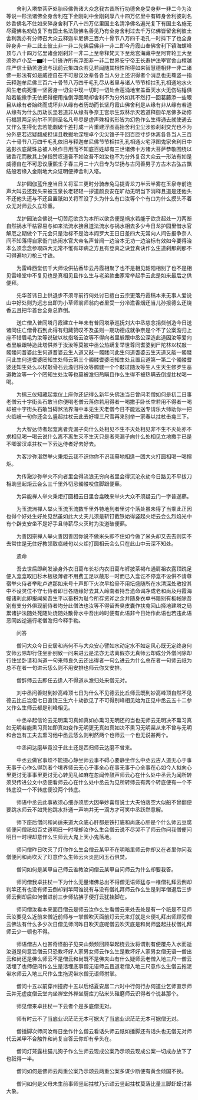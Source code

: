 <!-- { "loadSidebar": true } -->
　　舍利入塔举菩萨处胎经佛告诸大众念我古昔所行功德舍身受身非一非二今为汝等说一形法诸佛全身舍利在下金刚刹中金刚刹厚八十四万亿里中有碎身舍利彼刹名妙香佛名不住如来碎身舍利下八十四万亿里国土名清净佛名遍光复下有国土名施无尽藏佛名劝助复下有国土名法鼓佛名善见乃有全身舍利过去千万亿佛皆留舍利彼土舍利我亦有分师召大众云释迦牟尼佛三百六十骨节八万四千毛孔一时抖下了也全身碎身非一非二此土彼土非一非二先佛后佛非一非二即今丹霞山奉佛舍利下镇海螺峰顶与八十四万亿里诸金刚刹非一非二上至帝释梵天下至龙宫海藏中至阿育轮王大至须弥卢小至一▆叶一针锋许所有浮图非一非二世界安宁帝王长寿护法宰官舍山檀越庄严信士勤苦道流与现前云集四众若见若闻随其根性所得如来智慧德相非一非二诸佛一形法有如是威德自在不可思议汝辈各各当人分上还识得者个消息也无蓦竖一指云释迦牟尼佛三百六十骨节八万四千毛孔尽从者里与诸人节节相拄孔孔相通地水火风生老病死惟一坚密身一切尘中现一切时一切处金莲涌地宝盖垂天水火无伤砧锤俱陷若能撒手无依把得便用推倒浮图飏却舍利不为分外如其不然打一回葛藤添一些眼目从缘有者始终而成坏非从缘有者历劫而长坚丹霞山佛舍利是从缘有非从缘有若道从缘有为什么历劫长坚若道非从缘有争奈王宫示生双林示灭若道释迦牟尼佛多劫修行福慧两足宛尔不同则圣名凡号尽是虚声殊相劣形皆为幻色作么生得通去就使通去又作么生得化去若能觑破千差打成一片重建浮图高抬舍利尘尘涉影刹刹交光也不为分外更若迟疑翻成担误且教掘地深埋卓个尖尖锥子千回百匝寸步休离各各当人三百六十骨节八万四千毛孔依旧与释迦牟尼佛节节相拄孔孔相通火宅浮图鬼家舍利日中逃影衣底藏珠总被人唤作日用而不知底百姓却有三世诸佛十方诸大菩萨恭敬围绕以诸香花而散其上弹指赞叹道吾不如汝吾不如汝也不为分外复召大众云一形法有如是威德自在不可思议康熙壬子春三月二十六日专为举扬与古冈善男子方古木古弘古飘结般若缘入金刚地大众证明便捧舍利入塔。

　　龙护园伽蓝升座当日关将军三更时分骑赤兔马提青龙刀半云半雾在玉泉寺前连声大叫云还我头来被玉泉长老轻轻一拶道颜良安在旷劫无明当下消释且道是还他头不还他头还与不还且置祇如关将军没了头为什么有口汝等个个有口为什么摸头不着众无对师云久立珍重。

　　龙护园法会佛说一切苦厄欲贪为本所以欲贪便是祸水若能于欲贪起处一刀两断自然祸水干枯容易与如来法流水接且道法流水与祸水相去多少今日龙护园里借水官解厄之期做个下元会只是治标不是治本阎罗大王日日差四大无常向人间告报争奈人间不知落得自家衙门热闹水官大帝名声普闻一边治本无功一边治标有效如今要得治本么须念念参取四大无常不惟有却病之方且有登真之诀登真诀作么生道刹那刹那不可得遍地刀枪三寸铁。

　　为雷峰西堂仞千大师设供拈香毕云丹霞相聚了也不是相见韶阳相别了也不是相见雷峰堂中不复见也是真相见且作么生与老弟款曲家常举起手云此是如来最后之供便拜。

　　先华首讳日上供退步不须寻前行何处讨已擅白云宗更落丹霞稿本来无事人爱说山中好处则为远志出即为小草师翁师翁向者里受一分冷澹香烟还当儿孙报德么还烧香云且把华首台全身总靠倒。

　　送亡僧入普同塔丹霞建立十年未有普同塔承巡抚刘大中丞慈念捐赀创造今日送诸同住亡僧骨石到此得有归藏赞叹不及虽则一期功德成就争奈是个不了公案澹归上座不惜眉毛为汝等说破以杖指塔云汝等不得向者里躲跟中丞公深造此道因汝等爱向者里躲跟特造此塔供养于汝汝等莫被中丞公热蹒复举世尊同耆婆到尸陀林以杖敲一髑髅问耆婆此生何道耆婆云生人道又敲一髑髅问此生何道耆婆云生天道又敲一髑髅问此生何道耆婆罔知生处师云第三个髑髅耆婆罔知生处且置且道第一第二个髑髅耆婆还知生处么以杖敲骨石云澹归将汝等髑髅一个个敲过随汝等生人生天生修罗生恶道教汝等一个个罔知生处汝等也莫被澹归热瞒且作么生得不被热瞒去倒提拄杖喝一喝。

　　为摛三仪知藏起龛仪上座你还记得么新年头佛法当日曾问老僧如何是初二日事老僧云十字街头石敢当你便喝老僧云落你若用得者一喝撒手卧长空若用不得者一喝却被十字街头石敢当碍煞法界海中本无生灭老僧今日不能远送专请乐大师助你一把火临岐一句你还会么竖起拄杖云此去好埋三尺雪再来别举一家春以拄杖击龛三下。

　　为大智达侍者起龛离者壳漏子向什么处相见不生不灭处相见非不生不灭处亦不求相见喝一喝云说什么离不离生灭不生灭只是者壳漏子向什么处相见立地撒手已是不唧溜汉卓拄杖一下云达侍者好去好去。

　　为客沙弥湛然举火秉炬云我不识你你不识我蓦地相逢一团大火打圆相喝一喝撺炬。

　　为传瀜沙弥举火不向者里会得流浪无穷向者里会得沉沦永劫今日路见不平拔刀相助竖起炬云会么三千里外切忌髑髅咬住脚跟便爇。

　　为异能禅人举火秉炬打圆相云日里合龛晚来举火大众不须疑云门一字普遂爇。

　　为玉流洲禅人举火玉流玉流数千里外特地到者里讨个落处虽未得了当乘此正因也得个好处生好处见然虽如此大丈夫儿须是斩钉截铁始得竖起火炬云会么烈焰光中有个辟支安坐不是好手且待薪尽火灭时为汝道破便爇。

　　为善因宗禅人举火善因善因你说不做米头即不住如今做了米头却又去去则实不去常住是无住好教领取临岐句以火炬打圆相云会么只在此山中云深不知处。

　　遗命

　　吾去世后即剃发澡身外衣旧葛布长衫内衣旧葛布裤披茶褐布通肩祖衣露顶跣足便入龛龛取旧杉木板极薄者不用费工足以蔽形一时而已入龛讫不停龛不设供不请尊宿举火侍者举毗卢遮那如来号十声即下火次早捡骨不用坛盛随所在水清深处散投其中不设灵位不守七侍者即日各随缘好去其入岭南者持吾遗命谒净成老和尚及丹霞海幢诸刹此即报闻矣吾生平以畜积为耻今所存资斧之余并随身衣单书籍别有板帐除吾别有支分外俱现前侍者均分此僧法也汝等不得留吾臭皮囊作扶龛回山择地建塔之局累诸护法随处死随处烧随处散骨水中吾出岭时便有此语非今日始作此语也若违此语恶同凶逆遍行老僧澹归今释手勒。

　　问答

　　僧问大众今日安居和尚何不与大众安心譬如水动定水不如定风心既无定终身何安师云除却行住坐卧别致一问来进云是法亦无法离假亦无真师云却成分外僧问除却行住坐卧请和尚道一句来师良久云还出得者一句么进云为什么总在者一句师云祇为总不在者一句进云恁么则不用安排也师云你又安排。

　　僧辞师云去即任去逢人不得道从澹归处来僧无对。

　　刘中丞问善财到妙高峰顶七日为什么不见德云比丘师云既到妙高峰顶自然不见德云比丘岂但七日直饶三生六十劫欲见了不可得别峰相见始为正见中丞云五十二参又作么生师云都是别峰相见。

　　中丞举起信论云无明熏习真如真如亦熏习无明还的当也无师云无明决不熏习真如无明若能熏习真如即真如变作无明更无真如真如决不熏习无明渠从来不曾与无明和合岂有工夫去熏习他中丞云恁么则判然两个也师云一个也无说甚两个。

　　中丞问达磨毕竟没于此土还是西归师云达磨不曾来。

　　中丞云做官事烦不能摄心静坐师云事不碍心要静坐作么中丞云古人道无心于事无事于心作么得到者个境界师云无心于事全心在事无事于心全事在心如今人拟向心里更讨无事事里更讨无心转见乱如麻在忽闻传鼓声师云心在什么处中丞云为闻所转须臾传进公文中丞便看师云心在什么处中丞云为见所转师云有两个转底便有一个不转底没一个不转底便没两个转底。

　　师语中丞云此事故须心细亦须胆大因举妙喜每说士大夫怕落空大似船不曾翻便要跳水师云不如凭他跳水扑通一声响并无一滴方才可笑中丞跃然意解。

　　师下座后僧问和尚适来道大众底心肝都是铁打底和尚底心肝是个什么师云豆腐师便问僧祇如百丈道明日一时埋却汝作么生会僧云说不尽哭不了师云你问我僧便问明日一时埋却意作么生师云大鬼上天小鬼落地。

　　师问僧昨日吹灭了灯你作么生会僧云某甲不在明暗里师云你却又在者里你问我僧便问和尚吹灭了灯意作么生师云火炎昆冈玉石俱焚。

　　僧问如何是某甲自己师云谁教汝问僧云某甲自问师云为什么却要我答。

　　师问僧我卓拄杖一下为什么无量诸佛总出不得僧无语师猛与一椎僧礼拜云倒却刹竿还有也没有师云倒却刹竿阿谁说有与没有僧礼拜师云作么生是刹竿僧退后三步师云倒却后如何僧进前三步师拈拂子便打云犹挂脚在。

　　师问僧汝看本来面目僧云是师云汝作么生看僧云来处去处是有一个祇是不见师云汝要见么近前来僧近前师与一掌僧吹灭面前灯云元来灯就是火便礼拜出师顾旁僧云佛法有什么多少次日僧见师问昨日吹灭底呢僧云吹灭底是和尚师竖起拄杖僧礼拜师云少一顿也不得。

　　师语僧古人也甚奇怪船子见夹山频频回顾举起桡云汝将谓别有便覆舟入水而逝汝道是何意旨僧云只恐教坏好人家男女师云作么生是教坏好人家男女僧无语一僧出云和尚还是佛么师云不是僧云和尚既不是佛夹山有什么疑师云老僧入地三尺一僧云活埋了也师便问作么生是活埋底事僧无语师云且道老僧入地三尺意作么生僧云拖泥带水师云入地三尺作么生拖泥带水僧无语师拊掌。

　　僧问十五以前穿州撞府十五以后结夏安居二六时中行何行办何道业乞师直示师云并无虚度僧云堂内坐禅堂外禅坐厨库刀砧米头碓磨师云识得者个说甚那个。

　　师见僧来卓拄杖一下云者个是多底僧无对。

　　师有时云不了当底业识茫茫无本可据大了当底业识茫茫无本可据僧无对。

　　僧捶脚次师问汝每日坐作什么僧云看话头师云祇如捶脚还有话头也无僧无对师代云某甲不合触忤和尚复自答云你却有拳头在。

　　僧问灯笼露柱猫儿狗子作么生师云现成公案乃示颂云现成公案一切成办放下了也祇得一半。

　　僧问如何是佛师云两重公案乃示颂云两重公案多谋少断便有黄金倾国不换。

　　僧问如何是父母未生前事师竖起拄杖乃示颂云竖起拄杖莫落比量三脚虾蟆讨甚大象。

